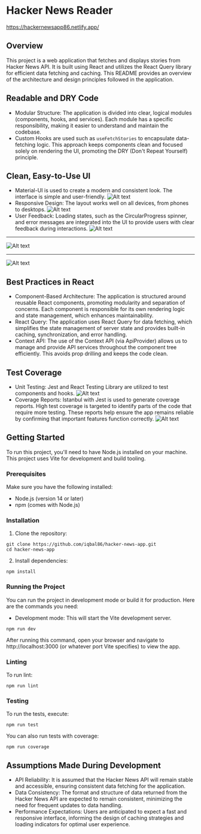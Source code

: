 # Hacker News Reader

https://hackernewsapp86.netlify.app/

## Overview

This project is a web application that fetches and displays stories from Hacker News API. It is built using React and utilizes the React Query library for efficient data fetching and caching. This README provides an overview of the architecture and design principles followed in the application.

## Readable and DRY Code

- Modular Structure: The application is divided into clear, logical modules (components, hooks, and services). Each module has a specific responsibility, making it easier to understand and maintain the codebase.
- Custom Hooks are used such as `useFetchStories` to encapsulate data-fetching logic. This approach keeps components clean and focused solely on rendering the UI, promoting the DRY (Don't Repeat Yourself) principle.

## Clean, Easy-to-Use UI

- Material-UI is used to create a modern and consistent look. The interface is simple and user-friendly.
  ![Alt text](image4.png)
- Responsive Design: The layout works well on all devices, from phones to desktops.
  ![Alt text](image3.png)
- User Feedback: Loading states, such as the CircularProgress spinner, and error messages are integrated into the UI to provide users with clear feedback during interactions.
  ![Alt text](image5.png)

---

![Alt text](image1.png)

---

![Alt text](image2.png)

## Best Practices in React

- Component-Based Architecture: The application is structured around reusable React components, promoting modularity and separation of concerns. Each component is responsible for its own rendering logic and state management, which enhances maintainability.
- React Query: The application uses React Query for data fetching, which simplifies the state management of server state and provides built-in caching, synchronization, and error handling.
- Context API: The use of the Context API (via ApiProvider) allows us to manage and provide API services throughout the component tree efficiently. This avoids prop drilling and keeps the code clean.

## Test Coverage

- Unit Testing: Jest and React Testing Library are utilized to test components and hooks.
  ![Alt text](image6.png)
- Coverage Reports: Istanbul with Jest is used to generate coverage reports. High test coverage is targeted to identify parts of the code that require more testing. These reports help ensure the app remains reliable by confirming that important features function correctly.
  ![Alt text](image7.png)

## Getting Started

To run this project, you'll need to have Node.js installed on your machine. This project uses Vite for development and build tooling.

### Prerequisites

Make sure you have the following installed:

- Node.js (version 14 or later)
- npm (comes with Node.js)

### Installation

1. Clone the repository:

```
git clone https://github.com/iqbal86/hacker-news-app.git
cd hacker-news-app
```

2. Install dependencies:

```
npm install
```

### Running the Project

You can run the project in development mode or build it for production. Here are the commands you need:

- Development mode: This will start the Vite development server.

```
npm run dev
```

After running this command, open your browser and navigate to http://localhost:3000 (or whatever port Vite specifies) to view the app.

### Linting

To run lint:

```
npm run lint
```

### Testing

To run the tests, execute:

```
npm run test
```

You can also run tests with coverage:

```
npm run coverage
```

## Assumptions Made During Development

- API Reliability: It is assumed that the Hacker News API will remain stable and accessible, ensuring consistent data fetching for the application.
- Data Consistency: The format and structure of data returned from the Hacker News API are expected to remain consistent, minimizing the need for frequent updates to data handling.
- Performance Expectations: Users are anticipated to expect a fast and responsive interface, informing the design of caching strategies and loading indicators for optimal user experience.
